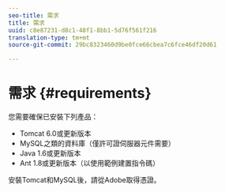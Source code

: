 ```yaml
---
seo-title: 需求
title: 需求
uuid: c8e87231-d8c1-48f1-8bb1-5d76f561f216
translation-type: tm+mt
source-git-commit: 29bc8323460d9be0fce66cbea7c6fce46df20d61

---
```



# 需求 {#requirements}

您需要確保已安裝下列產品：

* Tomcat 6.0或更新版本
* MySQL之類的資料庫（僅許可證伺服器元件需要）
* Java 1.6或更新版本
* Ant 1.8或更新版本（以使用範例建置指令碼）

安裝Tomcat和MySQL後，請從Adobe取得憑證。
